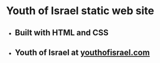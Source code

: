 # Youth of Israel static web site
- ## Built with HTML and CSS
- ## Youth of Israel at <a href="https://youthofisrael.com" target="_blank">youthofisrael.com</a>
